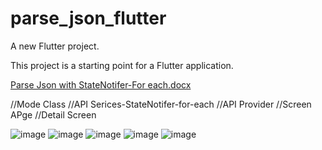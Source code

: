 # parse_json_flutter

A new Flutter project.



This project is a starting point for a Flutter application.


[Parse Json with StateNotifer-For each.docx](https://github.com/surajadkhari/Parse-Json_in_Flutter/files/7450471/Parse.Json.with.StateNotifer-For.each.docx)

//Mode Class
//API Serices-StateNotifer-for-each
//API Provider
//Screen APge
//Detail Screen
                                        
   
![image](https://user-images.githubusercontent.com/48079501/139614946-b6d4a42f-cc05-4918-914d-a779a08be955.png)
![image](https://user-images.githubusercontent.com/48079501/139614958-1e8ec005-6c3b-4c58-b169-4d9437b62994.png)
![image](https://user-images.githubusercontent.com/48079501/139614967-b95bc0e5-bf54-4a7e-80c6-9d050ecb3614.png)
![image](https://user-images.githubusercontent.com/48079501/139616536-31202e68-e4ca-445b-bcd6-e8a8c46b35b8.png)
![image](https://user-images.githubusercontent.com/48079501/139616552-ac99f6a3-e572-409a-be10-c40268b45e10.png)


